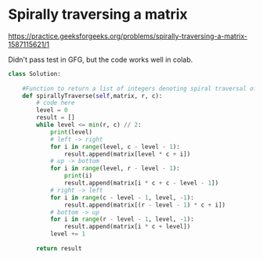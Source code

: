 # Spirally traversing a matrix

https://practice.geeksforgeeks.org/problems/spirally-traversing-a-matrix-1587115621/1

Didn't pass test in GFG, but the code works well in colab.

```python
class Solution:
    
    #Function to return a list of integers denoting spiral traversal of matrix.
    def spirallyTraverse(self,matrix, r, c): 
        # code here 
        level = 0
        result = []
        while level <= min(r, c) // 2:
            print(level)
            # left -> right
            for i in range(level, c - level - 1):
                result.append(matrix[level * c + i])
            # up -> bottom
            for i in range(level, r - level - 1):
                print(i)
                result.append(matrix[i * c + c - level - 1])
            # right -> left
            for i in range(c - level - 1, level, -1):
                result.append(matrix[(r - level - 1) * c + i])
            # bottom -> up
            for i in range(r - level - 1, level, -1):
                result.append(matrix[i * c + level])
            level += 1
            
        return result
```
